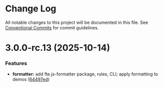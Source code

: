 # Change Log

All notable changes to this project will be documented in this file.
See [Conventional Commits](https://conventionalcommits.org) for commit guidelines.

# 3.0.0-rc.13 (2025-10-14)


### Features

* **formatter:** add fte.js-formatter package, rules, CLI; apply formatting to demos ([64497ed](https://github.com/vedmalex/fte2/commit/64497ed13984abdaf7b92d28e519af62bef10256))
